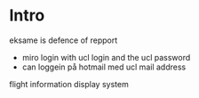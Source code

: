 # Intro

eksame is defence of repport


* miro login with ucl login and the ucl password
* can loggein på hotmail med ucl mail address 

flight information display system 
